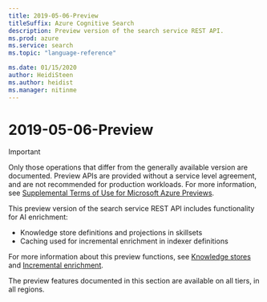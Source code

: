 ```yaml
---
title: 2019-05-06-Preview
titleSuffix: Azure Cognitive Search
description: Preview version of the search service REST API.
ms.prod: azure
ms.service: search
ms.topic: "language-reference"

ms.date: 01/15/2020
author: HeidiSteen
ms.author: heidist
ms.manager: nitinme
---
```


# 2019-05-06-Preview

> [!Important]
> Only those operations that differ from the generally available version are documented. Preview APIs are provided without a service level agreement, and are not recommended for production workloads. For more information, see [Supplemental Terms of Use for Microsoft Azure Previews](https://azure.microsoft.com/support/legal/preview-supplemental-terms/). 

This preview version of the search service REST API includes functionality for AI enrichment:

+ Knowledge store definitions and projections in skillsets
+ Caching used for incremental enrichment in indexer definitions

For more information about this preview functions, see [Knowledge stores](https://docs.microsoft.com/azure/search/knowledge-store-concept-intro) and [Incremental enrichment](https://docs.microsoft.com/azure/search/cognitive-search-incremental-indexing-conceptual).

The preview features documented in this section are available on all tiers, in all regions.
